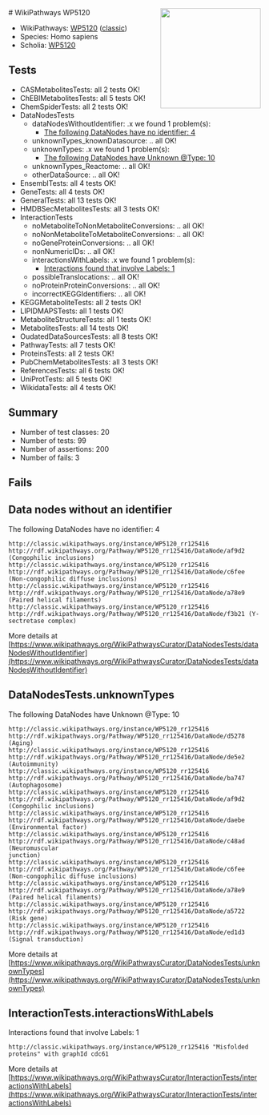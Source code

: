 <img style="float: right; width: 200px" src="https://upload.wikimedia.org/wikipedia/commons/thumb/8/83/Wplogo_with_text_500.png/640px-Wplogo_with_text_500.png" />
# WikiPathways WP5120

* WikiPathways: [WP5120](https://wikipathways.org/pathways/WP5120) ([classic](https://classic.wikipathways.org/instance/WP5120))
* Species: Homo sapiens
* Scholia: [WP5120](https://scholia.toolforge.org/wikipathways/WP5120)
## Tests
* CASMetabolitesTests: all 2 tests OK!
* ChEBIMetabolitesTests: all 5 tests OK!
* ChemSpiderTests: all 2 tests OK!
* DataNodesTests
    * dataNodesWithoutIdentifier: .x we found 1 problem(s):
        * [The following DataNodes have no identifier: 4](#d2d32fa3)
    * unknownTypes_knownDatasource: .. all OK!
    * unknownTypes: .x we found 1 problem(s):
        * [The following DataNodes have Unknown @Type: 10](#ef950831)
    * unknownTypes_Reactome: .. all OK!
    * otherDataSource: .. all OK!
* EnsemblTests: all 4 tests OK!
* GeneTests: all 4 tests OK!
* GeneralTests: all 13 tests OK!
* HMDBSecMetabolitesTests: all 3 tests OK!
* InteractionTests
    * noMetaboliteToNonMetaboliteConversions: .. all OK!
    * noNonMetaboliteToMetaboliteConversions: .. all OK!
    * noGeneProteinConversions: .. all OK!
    * nonNumericIDs: .. all OK!
    * interactionsWithLabels: .x we found 1 problem(s):
        * [Interactions found that involve Labels: 1](#630d2678)
    * possibleTranslocations: .. all OK!
    * noProteinProteinConversions: .. all OK!
    * incorrectKEGGIdentifiers: .. all OK!
* KEGGMetaboliteTests: all 2 tests OK!
* LIPIDMAPSTests: all 1 tests OK!
* MetaboliteStructureTests: all 1 tests OK!
* MetabolitesTests: all 14 tests OK!
* OudatedDataSourcesTests: all 8 tests OK!
* PathwayTests: all 7 tests OK!
* ProteinsTests: all 2 tests OK!
* PubChemMetabolitesTests: all 3 tests OK!
* ReferencesTests: all 6 tests OK!
* UniProtTests: all 5 tests OK!
* WikidataTests: all 4 tests OK!


## Summary

* Number of test classes: 20
* Number of tests: 99
* Number of assertions: 200
* Number of fails: 3

## Fails

<a name="d2d32fa3" />

## Data nodes without an identifier

The following DataNodes have no identifier: 4
```
http://classic.wikipathways.org/instance/WP5120_rr125416 http://rdf.wikipathways.org/Pathway/WP5120_rr125416/DataNode/af9d2 (Congophilic inclusions)
http://classic.wikipathways.org/instance/WP5120_rr125416 http://rdf.wikipathways.org/Pathway/WP5120_rr125416/DataNode/c6fee (Non-congophilic diffuse inclusions)
http://classic.wikipathways.org/instance/WP5120_rr125416 http://rdf.wikipathways.org/Pathway/WP5120_rr125416/DataNode/a78e9 (Paired helical filaments)
http://classic.wikipathways.org/instance/WP5120_rr125416 http://rdf.wikipathways.org/Pathway/WP5120_rr125416/DataNode/f3b21 (Y-sectretase complex)
```

More details at [https://www.wikipathways.org/WikiPathwaysCurator/DataNodesTests/dataNodesWithoutIdentifier](https://www.wikipathways.org/WikiPathwaysCurator/DataNodesTests/dataNodesWithoutIdentifier)

<a name="ef950831" />

## DataNodesTests.unknownTypes

The following DataNodes have Unknown @Type: 10
```
http://classic.wikipathways.org/instance/WP5120_rr125416 http://rdf.wikipathways.org/Pathway/WP5120_rr125416/DataNode/d5278 (Aging)
http://classic.wikipathways.org/instance/WP5120_rr125416 http://rdf.wikipathways.org/Pathway/WP5120_rr125416/DataNode/de5e2 (Autoimmunity)
http://classic.wikipathways.org/instance/WP5120_rr125416 http://rdf.wikipathways.org/Pathway/WP5120_rr125416/DataNode/ba747 (Autophagosome)
http://classic.wikipathways.org/instance/WP5120_rr125416 http://rdf.wikipathways.org/Pathway/WP5120_rr125416/DataNode/af9d2 (Congophilic inclusions)
http://classic.wikipathways.org/instance/WP5120_rr125416 http://rdf.wikipathways.org/Pathway/WP5120_rr125416/DataNode/daebe (Environmental factor)
http://classic.wikipathways.org/instance/WP5120_rr125416 http://rdf.wikipathways.org/Pathway/WP5120_rr125416/DataNode/c48ad (Neuromuscular 
junction)
http://classic.wikipathways.org/instance/WP5120_rr125416 http://rdf.wikipathways.org/Pathway/WP5120_rr125416/DataNode/c6fee (Non-congophilic diffuse inclusions)
http://classic.wikipathways.org/instance/WP5120_rr125416 http://rdf.wikipathways.org/Pathway/WP5120_rr125416/DataNode/a78e9 (Paired helical filaments)
http://classic.wikipathways.org/instance/WP5120_rr125416 http://rdf.wikipathways.org/Pathway/WP5120_rr125416/DataNode/a5722 (Risk gene)
http://classic.wikipathways.org/instance/WP5120_rr125416 http://rdf.wikipathways.org/Pathway/WP5120_rr125416/DataNode/ed1d3 (Signal transduction)
```

More details at [https://www.wikipathways.org/WikiPathwaysCurator/DataNodesTests/unknownTypes](https://www.wikipathways.org/WikiPathwaysCurator/DataNodesTests/unknownTypes)

<a name="630d2678" />

## InteractionTests.interactionsWithLabels

Interactions found that involve Labels: 1
```
http://classic.wikipathways.org/instance/WP5120_rr125416 "Misfolded
proteins" with graphId cdc61
```

More details at [https://www.wikipathways.org/WikiPathwaysCurator/InteractionTests/interactionsWithLabels](https://www.wikipathways.org/WikiPathwaysCurator/InteractionTests/interactionsWithLabels)

